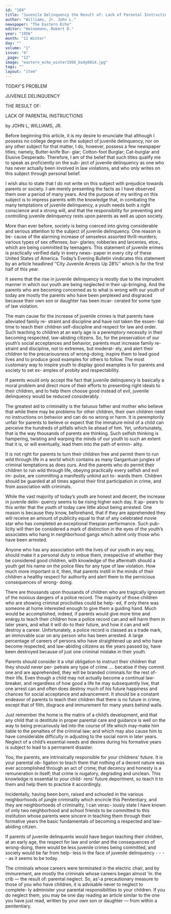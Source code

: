 ```yaml
---
id: "104"
title: "Juvenile Delinquency the Result of: Lack of Parental Instruction"
author: "Williams, Jr. John L."
newspaper: "The Eastern Echo"
editor: "Heinemann, Robert D."
year: "1956"
month: "12 Winter"
day: ""
volume: "1"
issue: "4"
_page: "12"
image: "eastern_echo_winter1956_body0014.jpg"
tags: ""
layout: "item"
---
```

TODAY'S PROBLEM

JUVENILE
DELINQUENCY

THE
RESULT
OF: 

LACK
OF
PARENTAL
INSTRUCTIONS

by JOHN L, WILLIAMS, JR.

Before beginning this article, it is my desire to
enunciate that although I possess no college degree
on the subject of juvenile delinquency, nor on any
other subject for that matter, I do, however, possess
a few newspaper titles; namely, Butter-knife Bur-
glar; Cotton-foot Burglar; Cat-burglar and Elusive
Desperado. Therefore, I am of the belief that such
titles qualify me to speak as proficiently on the sub-
ject of juvenile delinquency as one who has never
actually been involved in law violations, and who
only writes on this subject through personal belief.

I wish also to state that I do not write on this
subject with prejudice towards parents or society.
I-am merely presenting the facts as I have observed
them over a period of many years. And the purpose
of my writing on this subject is to impress parents
with the knowledge that, in combating the many
temptations of juvenile delinquency, a youth needs
both a right conscience and a strong will, and that
the responsibility for preventing and controlling
juvenile delinquency rests upon parents as well as
upon society.

More than ever before, society is being coerced
into giving considerable and serious attention to the
subject of juvenile delinquency. One reason is be-
cause of the alarming increase of senseless assorted
thrill-murders; various types of sex offenses; bur-
glaries; robberies and larcenies, etce., which are being
committed by teenagers. This statement of juvenile
erimes is practically verified daily in every news-
paper in every city of these United States of
America. Today’s Evening Bulletin vindicates this
statement by an article headlined ‘‘City Juvenile
Arrests Up 28%’’ which is for the first half of this
year.

It seems that the rise in juvenile delinquency is
mostly due to the imprudent manner in which our
youth are being neglected in their up-bringing. And
the parents who are becoming concerned as to what
is wrong with our youth of today are mostly the
parents who have been perplexed and disgraced
because their own son or daughter has been incar-
cerated for some type of law violation.

The main cause for the increase of juvenile
crimes is that parents have alleviated family re-
straint and discipline and have not taken the essen-
tial time to teach their children self-discipline and
respect for law and order. Such teaching to children
at an early age is a peremptory necessity in their
becoming respected, law-abiding citizens. So, for
the preservation of our youth’s social acceptances
and behavior, parents must increase family re-
straint and discipline, not to extremes, but moderat-
ely, and alert their children to the precariousness
of wrong-doing; inspire them to lead good lives and
to produce good examples for others to follow. The
most customary way to inspire youth to display
good examples is for parents and society to set ex-
amples of probity and respectability.

If parents would only accept the fact that
juvenile delinquency is basically a moral problem
and direct more of their efforts to presenting right
ideals to their children, and to help them choose
good instead of evil, juvenile delinquency would be
reduced considerably.

The greatest aid to criminality is the fatuous
father and mother who believe that while there may
be problems for other children, their own children
need no instructions on behavior and can do no
wrong or harm. It is peremptorily unfair for parents
to believe or expect that the immature mind of a
child can perceive the hundreds of pitfalls which lie
ahead of him. Yet, unfortunately, that is the way
thousands of parents are thinking. Such selfish
thinking is hampering, twisting and warping the
minds of our youth to such an extent that it is, or
will eventually, lead them into the path of erimin-
ality.

It is not right for parents to turn their children
free and permit them to run wild through life in a 
world which contains as many Gargantuan jungles of
criminal temptations as does ours. And the parents
who do permit their children to run wild through
life, obeying practically every selfish and evil im-
pulse, are committing a manifestly unkind act to-
wards them. Children should be guarded at all times
against their first participation in crime, and from
association with criminals.

While the vast majority of today’s youth are
honest and decent, the increase in juvenile delin-
quency seems to be rising higher each day. It ap-
pears to this writer that the youth of today care
little about being arrested. One reason is because
they know, beforehand, that if they are apprehended
they will receive an amount of publicity equal to
that of any celebrated movie star who has completed
an exceptional thespian performance. Such pub-
licity will then be considered a mark of distinction
in the eyes of the youth’s associates who hang in
neighborhood gangs which admit only those who
have been arrested.

Anyone who has any association with the lives
of our youth in any way, should make it a personal
duty to imbue them, irrespective of whether they be
considered good children, with knowledge of the
aftermath should a youth get his name on the police
files for any type of law violation. How much more
important is it, then, that parents instill in the minds
of their children a healthy respect for authority and
alert them to the pernicious consequences of wrong-
doing.

There are thousands upon thousands of children
who are tragically ignorant of the noxious dangers
of a police record. The majority of those children
who are showing criminal proclivities could be help-
ed, if only there was someone at home interested
enough to give them a guiding hand. Much would be
accomplished, indeed, if parents would give more
time and enérgy.to teach their children how a police
record can.and will harm them in later years, and
what it will do-to their future, and how it can and
will destroy a career. Unfortunately, a police record
is classed as a trade mark, an immovable scar on any
person who has been arrested. A large percentage of
careers of persons who have straightened up and
who have become respected, and law-abiding citizens
as the years passed by, have been destroyed because
of just one criminal mistake in their youth.

Parents should consider it a vital obligation to
instruct their children that they should never per-
petrate any type of crime .... becatise if they
commit one and are apprehended, they will be
branded criminals.for the rest of-their life. Even
though a child may not actually become a continual
law-breaker, and regardless of how good a life he
may subsequently live, that one arrest can and often
does destroy much of his future happiness and
chances for social acceptance and advancement. It
should be a constant endeavor of parents to teach
their children that there is no future in crime, except
that of filth, disgrace and immurement for many
years behind walls.

Just remember the home is the matrix of a
child’s development, and that any child that is
destitute in proper parental care and guidance is
well on the way to being precariously led into the
course of life which may-make him liable to the
penalties of the criminal law; and which may also
cause him to have considerable difficulty in adjusting
to the social norm in later years. Neglect of a child’s
essential needs and desires during his formative
years is subject to lead to a permanent disaster.

You, the parents, are intrinsically responsible
for your childrens’ future. It is your parental ob-
ligation to teach them that nothing of a decent
nature was ever accomplished through an act of
crime; that decency and honesty is a remuneration
in itself; that crime is nugatory, degrading and
unclean. This knowledge is essential to your child-
rens’ future deportment, so teach it to them and
help them to practice it accordingly.

Incidentally, having been born, raised and
schooled in the various neighborhoods of jungle
criminality which encircle this Penitentiary, and
they are neighborhoeds of criminality, I can verac-
iously state I have known of only two neighborhood
and school friends to be committed to this institution
whose parents were sincere in teaching them through
their formative years the basic fundamentals of
becoming a respected and law-abiding citizen.

If parents of juvenile delinquents would have
begun teaching their children, at an early age, the
respect for law and order and the consequences of
wrong-doing, there would be less juvenile crimes
being committed, and society would be far from help-
less in the face of juvenile delinquency - - - - as
it seems to be today.

The criminals whose careers were terminated in
the electric chair, and by immurement, are mostly
the criminals whose careers began almost ‘in. the
crib — the result of: parental neglect. So, as’-a
precautionary measure to those of you who have
children, it is advisable never to neglect to complete-
ly administer your parental responsibilities to your
children. If you do neglect them, you may be one
day reading an article similar to the one you have
just read, written by your own son or daughter —
from within a penitentiary.
